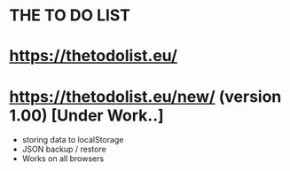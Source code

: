 # THE TO DO LIST

# https://thetodolist.eu/
# https://thetodolist.eu/new/ (version 1.00) [Under Work..]

- storing data to localStorage
- JSON backup / restore
- Works on all browsers
